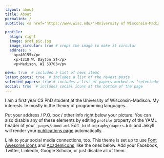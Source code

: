 ```yaml
---
layout: about
title: About
permalink: /
subtitle: <a href='https://www.wisc.edu/'>University of Wisconsin-Madison</a>

profile:
  align: right
  image: prof_pic.jpg
  image_circular: true # crops the image to make it circular
  address: >
    <p>A0155</p>
    <p>1210 W. Dayton St</p>
    <p>Madison, WI 53703</p>

news: true  # includes a list of news items
latest_posts: true  # includes a list of the newest posts
selected_papers: true # includes a list of papers marked as "selected={true}"
social: true  # includes social icons at the bottom of the page
---
```


I am a first year CS PhD student at the University of Wisconsin-Madison. My interests lie mostly in the theory of programming languages.

Put your address / P.O. box / other info right below your picture. You can also disable any of these elements by editing `profile` property of the YAML header of your `_pages/about.md`. Edit `_bibliography/papers.bib` and Jekyll will render your [publications page](/al-folio/publications/) automatically.

Link to your social media connections, too. This theme is set up to use [Font Awesome icons](http://fortawesome.github.io/Font-Awesome/) and [Academicons](https://jpswalsh.github.io/academicons/), like the ones below. Add your Facebook, Twitter, LinkedIn, Google Scholar, or just disable all of them.
